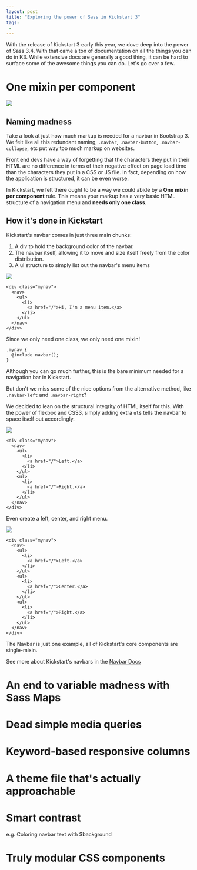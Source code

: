 ```yaml
---
layout: post
title: "Exploring the power of Sass in Kickstart 3"
tags:
 -
---
```


With the release of Kickstart 3 early this year, we dove deep into the power of Sass 3.4. 
With that came a ton of documentation on all the things you can do in K3. While extensive docs
are generally a good thing, it can be hard to surface some of the awesome things you can do.
Let's go over a few.

# One mixin per component

<img class="left" src="http://cdn.everything.io/home/blog/power-of-sass/bootstrap-navbar.png" />

## Naming madness

Take a look at just how much markup is needed for a navbar in Bootstrap 3. We felt like
all this redundant naming, `.navbar`, `.navbar-button`, `.navbar-collapse`, etc put way
too much markup on websites.

Front end devs have a way of forgetting that the characters they put in their HTML are no
difference in terms of their negative effect on page load time than the characters they put in a CSS or JS file. In fact,
depending on how the application is structured, it can be even worse.

In Kickstart, we felt there ought to be a way we could abide by a **One mixin per component** rule.
This means your markup has a very basic HTML structure of a navigation menu and **needs only one class**.

## How it's done in Kickstart

Kickstart's navbar comes in just three main chunks:

1. A div to hold the background color of the navbar.
2. The navbar itself, allowing it to move and size itself freely from the color distribution.
3. A ul structure to simply list out the navbar's menu items

<img src="http://cdn.everything.io/home/blog/power-of-sass/navbar1.png" />

    <div class="mynav">
      <nav>
        <ul>
          <li>
            <a href="/">Hi, I'm a menu item.</a>
          </li>
        </ul>
      </nav>
    </div>

Since we only need one class, we only need one mixin!

    .mynav {
      @include navbar();
    }

Although you can go much further, this is the bare minimum needed for
a navigation bar in Kickstart.

But don't we miss some of the nice options from the alternative method, like `.navbar-left` 
and `.navbar-right`?

We decided to lean on the structural integrity of HTML itself for this. With the power of
flexbox and CSS3, simply adding extra `ul`s tells the navbar to space itself out accordingly.

<img src="http://cdn.everything.io/home/blog/power-of-sass/navbar2.png" />

    <div class="mynav">
      <nav>
        <ul>
          <li>
            <a href="/">Left.</a>
          </li>
        </ul>
        <ul>
          <li>
            <a href="/">Right.</a>
          </li>
        </ul>
      </nav>
    </div>

Even create a left, center, and right menu.

<img src="http://cdn.everything.io/home/blog/power-of-sass/navbar3.png" />

    <div class="mynav">
      <nav>
        <ul>
          <li>
            <a href="/">Left.</a>
          </li>
        </ul>
        <ul>
          <li>
            <a href="/">Center.</a>
          </li>
        </ul>
        <ul>
          <li>
            <a href="/">Right.</a>
          </li>
        </ul>
      </nav>
    </div>

The Navbar is just one example, all of Kickstart's core components are single-mixin.

See more about Kickstart's navbars in the [Navbar Docs](http://getkickstart.com/docs/3.x/ui/navigation/)

# An end to variable madness with Sass Maps

# Dead simple media queries

# Keyword-based responsive columns

# A theme file that's actually approachable

# Smart contrast

e.g. Coloring navbar text with $background

# Truly modular CSS components
